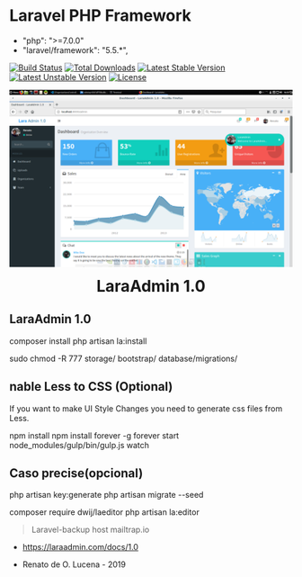 # Laravel PHP Framework
- "php": ">=7.0.0"
- "laravel/framework": "5.5.*",

[![Build Status](https://travis-ci.org/laravel/framework.svg)](https://travis-ci.org/laravel/framework)
[![Total Downloads](https://poser.pugx.org/laravel/framework/d/total.svg)](https://packagist.org/packages/laravel/framework)
[![Latest Stable Version](https://poser.pugx.org/laravel/framework/v/stable.svg)](https://packagist.org/packages/laravel/framework)
[![Latest Unstable Version](https://poser.pugx.org/laravel/framework/v/unstable.svg)](https://packagist.org/packages/laravel/framework)
[![License](https://poser.pugx.org/laravel/framework/license.svg)](https://packagist.org/packages/laravel/framework)

<p align="center">
  <img src="Captura de tela de 2019-08-03 16-55-54.png">
  <h1 align="center" style="margin-top:5px;">LaraAdmin 1.0</h1>
</p>

## LaraAdmin 1.0

composer install
php artisan la:install


sudo chmod -R 777 storage/ bootstrap/ database/migrations/

## nable Less to CSS (Optional)
If you want to make UI Style Changes you need to generate css files from Less.

npm install
npm install forever -g
forever start node_modules/gulp/bin/gulp.js watch

## Caso precise(opcional)
php artisan key:generate
php artisan migrate --seed

composer require dwij/laeditor
php artisan la:editor

>  Laravel-backup host mailtrap.io

- https://laraadmin.com/docs/1.0

- Renato de O. Lucena - 2019